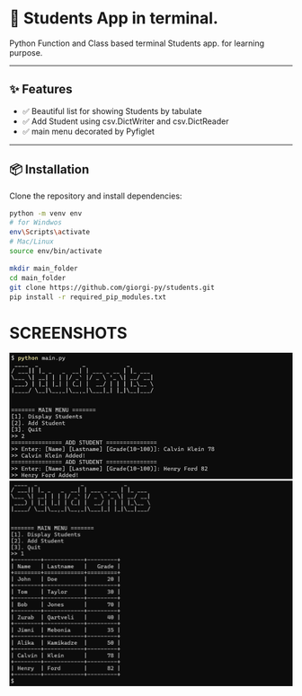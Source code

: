 # 🚀 Students App in terminal.

Python Function and Class based terminal Students app. for learning purpose.

---

## ✨ Features
- ✅ Beautiful list for showing Students by tabulate
- ✅ Add Student using csv.DictWriter and csv.DictReader
- ✅ main menu decorated by Pyfiglet

---

## 📦 Installation

Clone the repository and install dependencies:

```bash
python -m venv env
# for Windwos 
env\Scripts\activate
# Mac/Linux
source env/bin/activate
```
```bash
mkdir main_folder
cd main_folder
git clone https://github.com/giorgi-py/students.git
pip install -r required_pip_modules.txt
```

# SCREENSHOTS 
![First Screenshot](readme/scrnsht-1.png)
![Second Screenshot](readme/scrnsht-2.png)
